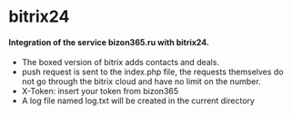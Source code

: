 # bitrix24
#### Integration of the service bizon365.ru with bitrix24.
* The boxed version of bitrix adds contacts and deals.
* push request is sent to the index.php file, the requests themselves do not go through the bitrix cloud and have no limit on the number.
* X-Token: insert your token from bizon365
* A log file named log.txt will be created in the current directory

